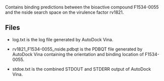 Contains binding predictions between the bioactive compound F1534-0055 and the nside search space on the virulence factor rv1821.

## Files

- log.txt is the log file generated by AutoDock Vina.

- rv1821_F1534-0055_nside.pdbqt is the PDBQT file generated by AutoDock Vina containing the orientation and binding location of F1534-0055.

- stdoe.txt is the combined STDOUT and STDERR output of AutoDock Vina.

